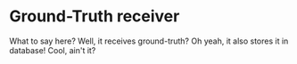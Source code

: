 # Ground-Truth receiver

What to say here? Well, it receives ground-truth? Oh yeah, it also stores it in database! Cool, ain't it?
